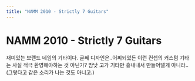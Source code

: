 ```yaml
---
title: "NAMM 2010 - Strictly 7 Guitars"
---
```

# NAMM 2010 - Strictly 7 Guitars

재미있는 브랜드 네임의 기타이다. 글쎄 디자인은..어찌되었든 이런 컨셉의 커스텀 기타는 사실 적극 환영해야하는 것 아닌가? 밤낮 고가 기타만 흉내내서 만들어댈게 아니라..(그렇다고 같은 소리가 나는 것도 아니고.)




